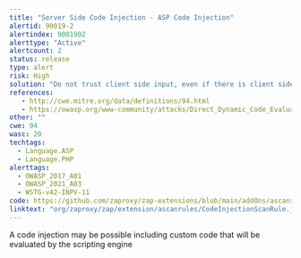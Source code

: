 ```yaml
---
title: "Server Side Code Injection - ASP Code Injection"
alertid: 90019-2
alertindex: 9001902
alerttype: "Active"
alertcount: 2
status: release
type: alert
risk: High
solution: "Do not trust client side input, even if there is client side validation in place. In general, type check all data on the server side and escape all data received from the client.  Avoid the use of eval() functions combined with user input data."
references:
   - http://cwe.mitre.org/data/definitions/94.html
   - https://owasp.org/www-community/attacks/Direct_Dynamic_Code_Evaluation_Eval%20Injection
other: ""
cwe: 94
wasc: 20
techtags: 
  - Language.ASP
  - Language.PHP
alerttags: 
  - OWASP_2017_A01
  - OWASP_2021_A03
  - WSTG-v42-INPV-11
code: https://github.com/zaproxy/zap-extensions/blob/main/addOns/ascanrules/src/main/java/org/zaproxy/zap/extension/ascanrules/CodeInjectionScanRule.java
linktext: "org/zaproxy/zap/extension/ascanrules/CodeInjectionScanRule.java"
---
```

A code injection may be possible including custom code that will be evaluated by the scripting engine
